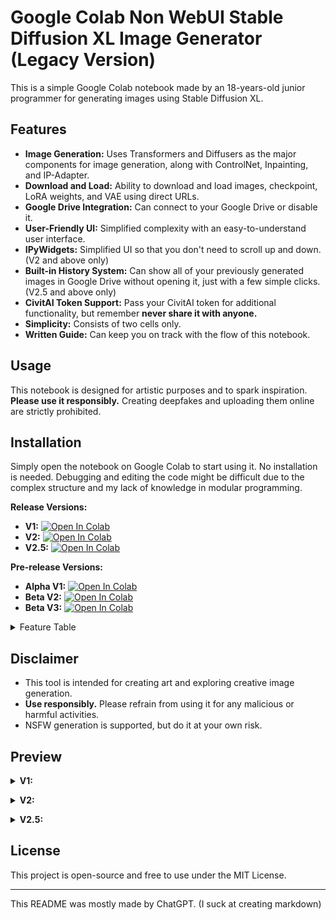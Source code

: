# Google Colab Non WebUI Stable Diffusion XL Image Generator (Legacy Version)

This is a simple Google Colab notebook made by an 18-years-old junior programmer for generating images using Stable Diffusion XL.

## Features
- **Image Generation:** Uses Transformers and Diffusers as the major components for image generation, along with ControlNet, Inpainting, and IP-Adapter.
- **Download and Load:** Ability to download and load images, checkpoint, LoRA weights, and VAE using direct URLs.
- **Google Drive Integration:** Can connect to your Google Drive or disable it.
- **User-Friendly UI:** Simplified complexity with an easy-to-understand user interface.
- **IPyWidgets:** Simplified UI so that you don't need to scroll up and down. (V2 and above only)
- **Built-in History System:** Can show all of your previously generated images in Google Drive without opening it, just with a few simple clicks. (V2.5 and above only)
- **CivitAI Token Support:** Pass your CivitAI token for additional functionality, but remember **never share it with anyone.**
- **Simplicity:** Consists of two cells only.
- **Written Guide:** Can keep you on track with the flow of this notebook.

## Usage
This notebook is designed for artistic purposes and to spark inspiration. **Please use it responsibly.** Creating deepfakes and uploading them online are strictly prohibited.

## Installation
Simply open the notebook on Google Colab to start using it. No installation is needed. Debugging and editing the code might be difficult due to the complex structure and my lack of knowledge in modular programming.

**Release Versions:**

- **V1:** [![Open In Colab](https://colab.research.google.com/assets/colab-badge.svg)](https://colab.research.google.com/drive/18cUHh7H1c4qUijSD50uQUNl0Fq8wq7nY)
- **V2:** [![Open In Colab](https://colab.research.google.com/assets/colab-badge.svg)](https://colab.research.google.com/drive/1CQeZADunh6tEZCBOleDkZY96osYkRk5I)
- **V2.5:** [![Open In Colab](https://colab.research.google.com/assets/colab-badge.svg)](https://colab.research.google.com/drive/13sfGKPhbCvNon0rpVvImUwVpZ3lkcuit)

**Pre-release Versions:**

- **Alpha V1:** [![Open In Colab](https://colab.research.google.com/assets/colab-badge.svg)](https://colab.research.google.com/drive/14Cwd4DUEj9y1uWrSnFIaX4qItdPmTiVq)
- **Beta V2:** [![Open In Colab](https://colab.research.google.com/assets/colab-badge.svg)](https://colab.research.google.com/drive/1d5X_kSjUIEA4vSy8a-QTFbVLk8Y7AhJQ)
- **Beta V3:** [![Open In Colab](https://colab.research.google.com/assets/colab-badge.svg)](https://colab.research.google.com/drive/1wPT8aMUyJsOGMPdMgUH7AsZyC-KD9RTN)

<details> <summary>Feature Table</summary>
  
| Features                                                                                   |  V1 |  V2  | V2.5 | Beta V3 |
|--------------------------------------------------------------------------------------------|-----|------|------|---------|
| Base pipelines (ControlNet, VAE, Inpainting, Text2Img)                                     | ✅  | ✅  | ✅   | ✅      |
| Base adapters (LoRA, IP-Adapter)                                                           | ✅  | ✅  | ✅   | ✅      |
| IPyWidgets                                                                                 | ❌  | ✅  | ✅   | ✅      |
| Saving and loading parameters                                                              | ❌  | ✅  | ✅   | ✅      |
| Interactive UI                                                                             | ❌  | ✅  | ✅   | ✅      |
| Linking widgets                                                                            | ❌  | ❌  | ✅   | ✅      |
| History system                                                                             | ❌  | ❌  | ✅   | ✅      |
| Upload images directly                                                                     | ❌  | ❌  | ✅   | ✅      |
| Image-to-image                                                                             | ❌  | ❌  | ❌   | ✅      |
| Textual inversion or embeddings                                                            | ❌  | ❌  | ❌   | ✅      |
| Send images from history to Image-to-image, ControlNet, Inpainting, and/or IP-Adapter      | ❌  | ❌  | ❌   | ✅      |
| Reset button (defaulting the parameters)                                                   | ❌  | ❌  | ❌   | ✅      |
| Compatibility with saved parameters from previous versions                                 | ❌  | ❌  | ❌   | ✅      |
| Preset system (saving and loading custom parameters)                                       | ❌  | ❌  | ❌   | ✅      |
| GPT-2 Prompt Generator                                                                     | ❌  | ❌  | ❌   | ✅      |
| Hugging Face token integration                                                             | ❌  | ❌  | ❌   | ✅      |
| Real-ESRGAN Image Upscaling                                                                | ❌  | ❌  | ❌   | ✅      |
</details>


## Disclaimer
- This tool is intended for creating art and exploring creative image generation.
- **Use responsibly.** Please refrain from using it for any malicious or harmful activities.
- NSFW generation is supported, but do it at your own risk.

## Preview

<details> <summary> <b>V1:</b> </summary> <br>
  
The resolution is too big. [Consider checking it manually.](docs/v1/v1.png) </details>

<details> <summary> <b>V2:</b> </summary> <br>
  
![general_settings_v2](docs/v2/general_settings.png)

![advanced_settings_v2](docs/v2/advanced_settings.png) </details>

<details> <summary> <b>V2.5:</b> </summary> <br>
  
![general_settings_v2.5](docs/v2.5/general_settings.png)

![advanced_settings_v2.5](docs/v2.5/advanced_settings.png)

![history_v2.5](docs/v2.5/history.png) </details>

## License
This project is open-source and free to use under the MIT License.

---

This README was mostly made by ChatGPT. (I suck at creating markdown)
